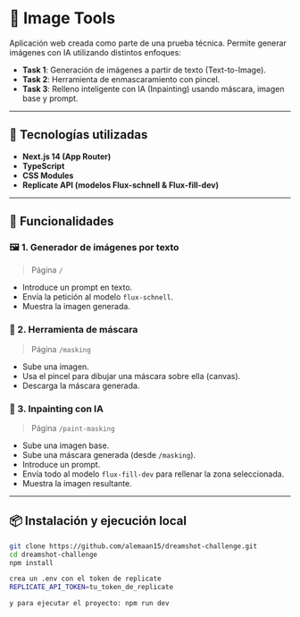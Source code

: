 # 🧠 Image Tools

Aplicación web creada como parte de una prueba técnica. Permite generar imágenes con IA utilizando distintos enfoques:

- **Task 1**: Generación de imágenes a partir de texto (Text-to-Image).
- **Task 2**: Herramienta de enmascaramiento con pincel.
- **Task 3**: Relleno inteligente con IA (Inpainting) usando máscara, imagen base y prompt.

---

## 🚀 Tecnologías utilizadas

- **Next.js 14 (App Router)**
- **TypeScript**
- **CSS Modules**
- **Replicate API (modelos Flux-schnell & Flux-fill-dev)**

---

## 🧪 Funcionalidades

### 🖼️ 1. Generador de imágenes por texto

> Página `/`

- Introduce un prompt en texto.
- Envía la petición al modelo `flux-schnell`.
- Muestra la imagen generada.

### 🎨 2. Herramienta de máscara

> Página `/masking`

- Sube una imagen.
- Usa el pincel para dibujar una máscara sobre ella (canvas).
- Descarga la máscara generada.

### 🧩 3. Inpainting con IA

> Página `/paint-masking`

- Sube una imagen base.
- Sube una máscara generada (desde `/masking`).
- Introduce un prompt.
- Envía todo al modelo `flux-fill-dev` para rellenar la zona seleccionada.
- Muestra la imagen resultante.

---

## 📦 Instalación y ejecución local

```bash
git clone https://github.com/alemaan15/dreamshot-challenge.git
cd dreamshot-challenge
npm install

crea un .env con el token de replicate
REPLICATE_API_TOKEN=tu_token_de_replicate

y para ejecutar el proyecto: npm run dev
```
